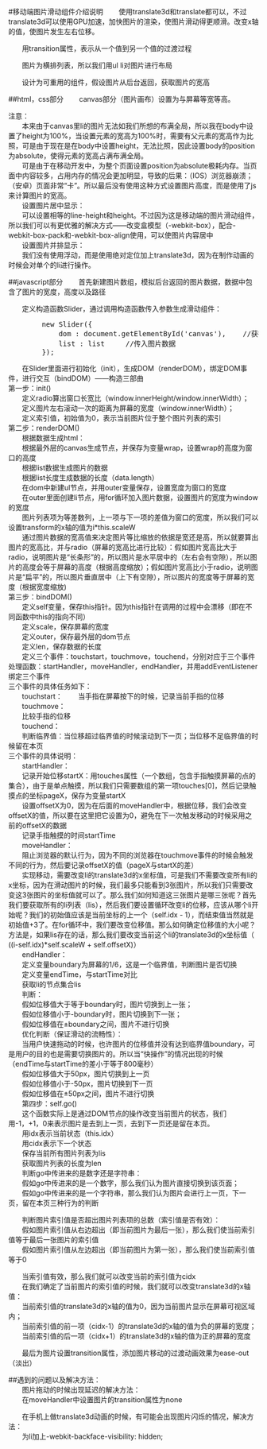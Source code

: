 #移动端图片滑动组件介绍说明
&#160; &#160; &#160; &#160;使用translate3d和translate都可以，不过translate3d可以使用GPU加速，加快图片的渲染，使图片滑动得更顺滑。改变x轴的值，使图片发生左右位移。

&#160; &#160; &#160; &#160;用transition属性，表示从一个值到另一个值的过渡过程

&#160; &#160; &#160; &#160;图片为横排列表，所以我们用ul li对图片进行布局

&#160; &#160; &#160; &#160;设计为可重用的组件，假设图片从后台返回，获取图片的宽高

##html，css部分
&#160; &#160; &#160; &#160;canvas部分（图片画布）设置为与屏幕等宽等高。

注意：  
&#160; &#160; &#160; &#160;本来由于canvas里li的图片无法如我们所想的布满全局，所以我在body中设置了height为100%，当设置元素的宽高为100%时，需要有父元素的宽高作为比照，可是由于现在是在body中设置height，无法比照，因此设置body的position为absolute，使得元素的宽高占满布满全局。  
&#160; &#160; &#160; &#160;可是由于在移动开发中，为整个页面设置position为absolute极耗内存。当页面中内容较多，占用内存的情况会更加明显，导致的后果：（IOS）浏览器崩溃；（安卓）页面非常“卡”。所以最后没有使用这种方式设置图片高度，而是使用了js来计算图片的宽高。  
&#160; &#160; &#160; &#160;设置图片居中显示：  
&#160; &#160; &#160; &#160;可以设置相等的line-height和height。不过因为这是移动端的图片滑动组件，所以我们可以有更优雅的解决方式——改变盒模型（-webkit-box），配合-webkit-box-pack和-webkit-box-align使用，可以使图片内容居中  
&#160; &#160; &#160; &#160;设置图片并排显示：  
&#160; &#160; &#160; &#160;我们没有使用浮动，而是使用绝对定位加上translate3d，因为在制作动画的时候会对单个的li进行操作。

##javascript部分
&#160; &#160; &#160; &#160;首先新建图片数组，模拟后台返回的图片数据，数据中包含了图片的宽度，高度以及路径

&#160; &#160; &#160; &#160;定义构造函数Slider，通过调用构造函数传入参数生成滑动组件：
<pre>
        new Slider({
            dom : document.getElementById('canvas'),    //获得dom引用
            list : list     //传入图片数据
        });
</pre>
&#160; &#160; &#160; &#160;在Slider里面进行初始化（init），生成DOM（renderDOM），绑定DOM事件，进行交互（bindDOM）——构造三部曲  
第一步：init()  
&#160; &#160; &#160; &#160;定义radio算出窗口长宽比（window.innerHeight/window.innerWidth）；  
&#160; &#160; &#160; &#160;定义图片左右滚动一次的距离为屏幕的宽度（window.innerWidth）；  
&#160; &#160; &#160; &#160;定义索引值，初始值为0，表示当前图片位于整个图片列表的索引  
第二步：renderDOM()    
&#160; &#160; &#160; &#160;根据数据生成html：  
&#160; &#160; &#160; &#160;根据最外层的canvas生成节点，并保存为变量wrap，设置wrap的高度为窗口的高度  
&#160; &#160; &#160; &#160;根据list数据生成图片的数据  
&#160; &#160; &#160; &#160;根据list长度生成数据的长度（data.length）  
&#160; &#160; &#160; &#160;在dom中新建ul节点，并用outer变量保存，设置宽度为窗口的宽度  
&#160; &#160; &#160; &#160;在outer里面创建li节点，用for循环加入图片数据，设置图片的宽度为window的宽度  
&#160; &#160; &#160; &#160;图片列表项为等差数列，上一项与下一项的差值为窗口的宽度，所以我们可以设置transform的x轴的值为i\*this.scaleW  
&#160; &#160; &#160; &#160;通过图片数据的宽高值来决定图片等比缩放的依据是宽还是高，所以就要算出图片的宽高比，并与radio（屏幕的宽高比进行比较）：假如图片宽高比大于radio，说明图片是“长条形”的，所以图片是水平居中的（左右会有空隙），所以图片的高度会等于屏幕的高度（根据高度缩放）；假如图片宽高比小于radio，说明图片是“扁平”的，所以图片垂直居中（上下有空隙），所以图片的宽度等于屏幕的宽度（根据宽度缩放)  
第三步：bindDOM()  
&#160; &#160; &#160; &#160;定义self变量，保存this指针。因为this指针在调用的过程中会漂移（即在不同函数中this的指向不同）  
&#160; &#160; &#160; &#160;定义scale，保存屏幕的宽度  
&#160; &#160; &#160; &#160;定义outer，保存最外层的dom节点  
&#160; &#160; &#160; &#160;定义len，保存数据的长度  
&#160; &#160; &#160; &#160;定义三个事件：touchstart，touchmove，touchend，分别对应于三个事件处理函数：startHandler，moveHandler，endHandler，并用addEventListener绑定三个事件  
三个事件的具体任务如下：  
&#160; &#160; &#160; &#160;touchstart：
&#160; &#160; &#160; &#160;当手指在屏幕按下的时候，记录当前手指的位移  
&#160; &#160; &#160; &#160;touchmove：  
&#160; &#160; &#160; &#160;比较手指的位移  
&#160; &#160; &#160; &#160;touchend：  
&#160; &#160; &#160; &#160;判断临界值：当位移超过临界值的时候滚动到下一页；当位移不足临界值的时候留在本页  
三个事件的具体说明：  
&#160; &#160; &#160; &#160;startHandler：  
&#160; &#160; &#160; &#160;记录开始位移startX：用touches属性（一个数组，包含手指触摸屏幕的点的集合），由于是单点触摸，所以我们只需要数组的第一项touches[0]，然后记录触摸点的坐标pageX，保存为变量startX  
&#160; &#160; &#160; &#160;设置offsetX为0，因为在后面的moveHandler中，根据位移，我们会改变offsetX的值，所以要在这里把它设置为0，避免在下一次触发移动的时候采用之前的offsetX的数据  
&#160; &#160; &#160; &#160;记录手指触摸的时间startTime  
&#160; &#160; &#160; &#160;moveHandler：  
&#160; &#160; &#160; &#160;阻止浏览器的默认行为，因为不同的浏览器在touchmove事件的时候会触发不同的行为，然后要记录offsetX的值（pageX与startX的差）  
&#160; &#160; &#160; &#160;实现移动，需要改变li的translate3d的x坐标值，可是我们不需要改变所有li的x坐标，因为在滑动图片的时候，我们最多只能看到3张图片，所以我们只需要改变这3张图片的坐标值就可以了。那么我们如何知道这三张图片是哪三张呢？首先我们要获取所有的li列表（lis），然后我们要设置循环改变li的位移，应该从哪个li开始呢？我们的初始值应该是当前坐标的上一个（self.idx - 1），而结束值当然就是初始值+3了。在for循环中，我们要改变位移值。那么如何确定位移值的大小呢？方法是，如果lis存在的话，那么我们要改变当前这个li的translate3d的x坐标值（ ((i-self.idx)\*self.scaleW + self.offsetX)）  
&#160; &#160; &#160; &#160;endHandler：  
&#160; &#160; &#160; &#160;定义变量boundary为屏幕的1/6，这是一个临界值，判断图片是否切换  
&#160; &#160; &#160; &#160;定义变量endTime，与startTime对比  
&#160; &#160; &#160; &#160;获取li的节点集合lis  
&#160; &#160; &#160; &#160;判断：  
&#160; &#160; &#160; &#160;假如位移值大于等于boundary时，图片切换到上一张；  
&#160; &#160; &#160; &#160;假如位移值小于-boundary时，图片切换到下一张；  
&#160; &#160; &#160; &#160;假如位移值在±boundary之间，图片不进行切换  
&#160; &#160; &#160; &#160;优化判断（保证滑动的流畅性）：  
&#160; &#160; &#160; &#160;当用户快速拖动的时候，也许图片的位移值并没有达到临界值boundary，可是用户的目的也是需要切换图片的。所以当“快操作”的情况出现的时候（endTime与startTime的差小于等于800毫秒）  
&#160; &#160; &#160; &#160;假如位移值大于50px，图片切换到上一页  
&#160; &#160; &#160; &#160;假如位移值小于-50px，图片切换到下一页  
&#160; &#160; &#160; &#160;假如位移值在±50px之间，图片不进行切换  
&#160; &#160; &#160; &#160;第四步：self.go()  
&#160; &#160; &#160; &#160;这个函数实际上是通过DOM节点的操作改变当前图片的状态，我们用-1，+1，0来表示图片是去到上一页，去到下一页还是留在本页。  
&#160; &#160; &#160; &#160;用idx表示当前状态（this.idx）  
&#160; &#160; &#160; &#160;用cidx表示下一个状态  
&#160; &#160; &#160; &#160;保存当前所有图片列表为lis  
&#160; &#160; &#160; &#160;获取图片列表的长度为len  
&#160; &#160; &#160; &#160;判断go中传进来的是数字还是字符串：  
&#160; &#160; &#160; &#160;假如go中传进来的是一个数字，那么我们认为图片直接切换到该页面；  
&#160; &#160; &#160; &#160;假如go中传进来的是一个字符串，那么我们认为图片会进行上一页，下一页，留在本页三种行为的判断  

&#160; &#160; &#160; &#160;判断图片索引值是否超出图片列表项的总数（索引值是否有效）：  
&#160; &#160; &#160; &#160;假如图片索引值从右边超出（即当前图片为最后一张），那么我们使当前索引值等于最后一张图片的索引值  
&#160; &#160; &#160; &#160;假如图片索引值从左边超出（即当前图片为第一张），那么我们使当前索引值等于0  

&#160; &#160; &#160; &#160;当索引值有效，那么我们就可以改变当前的索引值为cidx  
&#160; &#160; &#160; &#160;在我们确定了当前图片的索引值的时候，我们就可以改变translate3d的x轴值：  
&#160; &#160; &#160; &#160;当前索引值的translate3d的x轴的值为0，因为当前图片显示在屏幕可视区域内；  
&#160; &#160; &#160; &#160;当前索引值的前一项（cidx-1）的translate3d的x轴的值为负的屏幕的宽度；  
&#160; &#160; &#160; &#160;当前索引值的后一项（cidx+1）的translate3d的x轴的值为正的屏幕的宽度  

&#160; &#160; &#160; &#160;最后为图片设置transition属性，添加图片移动的过渡动画效果为ease-out（淡出）

##遇到的问题以及解决方法：  
&#160; &#160; &#160; &#160;图片拖动的时候出现延迟的解决方法：    
&#160; &#160; &#160; &#160;在moveHandler中设置图片的transition属性为none  

&#160; &#160; &#160; &#160;在手机上做translate3d动画的时候，有可能会出现图片闪烁的情况，解决方法：    
&#160; &#160; &#160; &#160;为li加上-webkit-backface-visibility: hidden;
